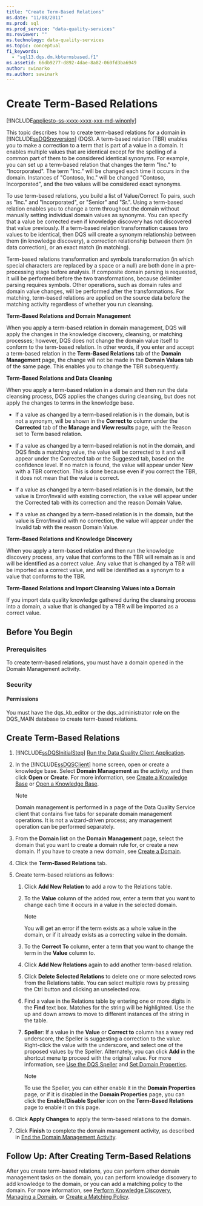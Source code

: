 ```yaml
---
title: "Create Term-Based Relations"
ms.date: "11/08/2011"
ms.prod: sql
ms.prod_service: "data-quality-services"
ms.reviewer: ""
ms.technology: data-quality-services
ms.topic: conceptual
f1_keywords: 
  - "sql13.dqs.dm.kbtermsbased.f1"
ms.assetid: 66db9277-d892-4dae-8a82-060fd3ba6949
author: swinarko
ms.author: sawinark
---
```

# Create Term-Based Relations

[!INCLUDE[appliesto-ss-xxxx-xxxx-xxx-md-winonly](../includes/appliesto-ss-xxxx-xxxx-xxx-md-winonly.md)]

  This topic describes how to create term-based relations for a domain in [!INCLUDE[ssDQSnoversion](../includes/ssdqsnoversion-md.md)] (DQS). A term-based relation (TBR) enables you to make a correction to a term that is part of a value in a domain. It enables multiple values that are identical except for the spelling of a common part of them to be considered identical synonyms. For example, you can set up a term-based relation that changes the term "Inc." to "Incorporated". The term "Inc." will be changed each time it occurs in the domain. Instances of "Contoso, Inc." will be changed "Contoso, Incorporated", and the two values will be considered exact synonyms.  
  
 To use term-based relations, you build a list of Value/Correct To pairs, such as "Inc." and "Incorporated", or "Senior" and "Sr.". Using a term-based relation enables you to change a term throughout the domain without manually setting individual domain values as synonyms. You can specify that a value be corrected even if knowledge discovery has not discovered that value previously. If a term-based relation transformation causes two values to be identical, then DQS will create a synonym relationship between them (in knowledge discovery), a correction relationship between them (in data correction), or an exact match (in matching).  
  
 Term-based relations transformation and symbols transformation (in which special characters are replaced by a space or a null) are both done in a pre-processing stage before analysis. If composite domain parsing is requested, it will be performed before the two transformations, because delimiter parsing requires symbols. Other operations, such as domain rules and domain value changes, will be performed after the transformations. For matching, term-based relations are applied on the source data before the matching activity regardless of whether you run cleansing.  
  
 **Term-Based Relations and Domain Management**  
  
 When you apply a term-based relation in domain management, DQS will apply the changes in the knowledge discovery, cleansing, or matching processes; however, DQS does not change the domain value itself to conform to the term-based relation. In other words, if you enter and accept a term-based relation in the **Term-Based Relations** tab of the **Domain Management** page, the change will not be made in the **Domain Values** tab of the same page. This enables you to change the TBR subsequently.  
  
 **Term-Based Relations and Data Cleaning**  
  
 When you apply a term-based relation in a domain and then run the data cleansing process, DQS applies the changes during cleansing, but does not apply the changes to terms in the knowledge base.  
  
-   If a value as changed by a term-based relation is in the domain, but is not a synonym, will be shown in the **Correct to** column under the **Corrected** tab of the **Manage and View results** page, with the Reason set to Term based relation.  
  
-   If a value as changed by a term-based relation is not in the domain, and DQS finds a matching value, the value will be corrected to it and will appear under the Corrected tab or the Suggested tab, based on the confidence level. If no match is found, the value will appear under New with a TBR correction. This is done because even if you correct the TBR, it does not mean that the value is correct.  
  
-   If a value as changed by a term-based relation is in the domain, but the value is Error/Invalid with existing correction, the value will appear under the Corrected tab with its correction and the reason Domain Value.  
  
-   If a value as changed by a term-based relation is in the domain, but the value is Error/Invalid with no correction, the value will appear under the Invalid tab with the reason Domain Value.  
  
 **Term-Based Relations and Knowledge Discovery**  
  
 When you apply a term-based relation and then run the knowledge discovery process, any value that conforms to the TBR will remain as is and will be identified as a correct value. Any value that is changed by a TBR will be imported as a correct value, and will be identified as a synonym to a value that conforms to the TBR.  
  
 **Term-Based Relations and Import Cleansing Values into a Domain**  
  
 If you import data quality knowledge gathered during the cleansing process into a domain, a value that is changed by a TBR will be imported as a correct value.  
  
##  <a name="BeforeYouBegin"></a> Before You Begin  
  
###  <a name="Prerequisites"></a> Prerequisites  
 To create term-based relations, you must have a domain opened in the Domain Management activity.  
  
###  <a name="Security"></a> Security  
  
####  <a name="Permissions"></a> Permissions  
 You must have the dqs_kb_editor or the dqs_administrator role on the DQS_MAIN database to create term-based relations.  
  
##  <a name="Create"></a> Create Term-Based Relations  
  
1.  [!INCLUDE[ssDQSInitialStep](../includes/ssdqsinitialstep-md.md)] [Run the Data Quality Client Application](../data-quality-services/run-the-data-quality-client-application.md).  
  
2.  In the [!INCLUDE[ssDQSClient](../includes/ssdqsclient-md.md)] home screen, open or create a knowledge base. Select **Domain Management** as the activity, and then click **Open** or **Create**. For more information, see [Create a Knowledge Base](../data-quality-services/create-a-knowledge-base.md) or [Open a Knowledge Base](../data-quality-services/open-a-knowledge-base.md).  
  
    > [!NOTE]  
    >  Domain management is performed in a page of the Data Quality Service client that contains five tabs for separate domain management operations. It is not a wizard-driven process; any management operation can be performed separately.  
  
3.  From the **Domain list** on the **Domain Management** page, select the domain that you want to create a domain rule for, or create a new domain. If you have to create a new domain, see [Create a Domain](../data-quality-services/create-a-domain.md).  
  
4.  Click the **Term-Based Relations** tab.  
  
5.  Create term-based relations as follows:  
  
    1.  Click **Add New Relation** to add a row to the Relations table.  
  
    2.  To the **Value** column of the added row, enter a term that you want to change each time it occurs in a value in the selected domain.  
  
        > [!NOTE]  
        >  You will get an error if the term exists as a whole value in the domain, or if it already exists as a correcting value in the domain.  
  
    3.  To the **Correct To** column, enter a term that you want to change the term in the **Value** column to.  
  
    4.  Click **Add New Relations** again to add another term-based relation.  
  
    5.  Click **Delete Selected Relations** to delete one or more selected rows from the Relations table. You can select multiple rows by pressing the Ctrl button and clicking an unselected row.  
  
    6.  Find a value in the Relations table by entering one or more digits in the **Find** text box. Matches for the string will be highlighted. Use the up and down arrows to move to different instances of the string in the table.  
  
    7.  **Speller**: If a value in the **Value** or **Correct to** column has a wavy red underscore, the Speller is suggesting a correction to the value. Right-click the value with the underscore, and select one of the proposed values by the Speller. Alternately, you can click **Add** in the shortcut menu tp proceed with the original value. For more information, see [Use the DQS Speller](../data-quality-services/use-the-dqs-speller.md) and [Set Domain Properties](../data-quality-services/set-domain-properties.md).  
  
        > [!NOTE]  
        >  To use the Speller, you can either enable it in the **Domain Properties** page, or if it is disabled in the **Domain Properties** page, you can click the **Enable/Disable Speller** icon on the **Term-Based Relations** page to enable it on this page.  
  
6.  Click **Apply Changes** to apply the term-based relations to the domain.  
  
7.  Click **Finish** to complete the domain management activity, as described in [End the Domain Management Activity](https://msdn.microsoft.com/library/ab6505ad-3090-453b-bb01-58435e7fa7c0).  
  
##  <a name="FollowUp"></a> Follow Up: After Creating Term-Based Relations  
 After you create term-based relations, you can perform other domain management tasks on the domain, you can perform knowledge discovery to add knowledge to the domain, or you can add a matching policy to the domain. For more information, see [Perform Knowledge Discovery](../data-quality-services/perform-knowledge-discovery.md), [Managing a Domain](../data-quality-services/managing-a-domain.md), or [Create a Matching Policy](../data-quality-services/create-a-matching-policy.md).  
  
  
